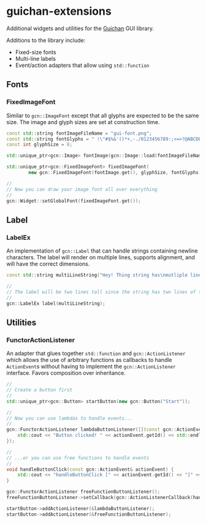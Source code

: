 guichan-extensions
==================

Additional widgets and utilities for the [Guichan](http://gitorious.org/guichan) GUI library.

Additions to the library include:
* Fixed-size fonts
* Multi-line labels
* Event/action adapters that allow using `std::function`

## Fonts ##

### FixedImageFont ###
Similar to `gcn::ImageFont` except that all glyphs are expected to be the same 
size. The image and glyph sizes are set at construction time.

```c++
const std::string fontImageFileName = "gui-font.png";
const std::string fontGlyphs = " !\"#$%&'()*+,-./0123456789:;<=>?@ABCDEFGHIJKLMNOPQRSTUVWXYZabcdefghijklmnopqrstuvwxyz";
const int glyphSize = 8;

std::unique_ptr<gcn::Image> fontImage(gcn::Image::load(fontImageFileName));

std::unique_ptr<gcn::FixedImageFont> fixedImageFont(
        new gcn::FixedImageFont(fontImage.get(), glyphSize, fontGlyphs));

//
// Now you can draw your image font all over everything
//
gcn::Widget::setGlobalFont(fixedImageFont.get());
```

## Label ##

### LabelEx ###
An implementation of `gcn::Label` that can handle strings containing newline characters.
The label will render on multiple lines, supports alignment, and will have the correct
dimensions.

```c++
const std::string multiLineString("Hey! Thing string has\nmutliple lines!");

//
// The label will be two lines tall since the string has two lines of text.
//
gcn::LabelEx label(multiLineString);
```

## Utilities ##

### FunctorActionListener ###
An adapter that glues together `std::function` and `gcn::ActionListener` which 
allows the use of arbitrary functions as callbacks to handle `ActionEvent`s 
without having to implement the `gcn::ActionListener` interface. Favors 
composition over inheritance.

```c++
//
// Create a button first
//
std::unique_ptr<gcn::Button> startButton(new gcn::Button("Start"));

//
// Now you can use lambdas to handle events...
//
gcn::FunctorActionListener lambdaButtonListener([](const gcn::ActionEvent& actionEvent) {
    std::cout << "Button clicked! " << actionEvent.getId() << std::endl;
});

//
// ...or you can use free functions to handle events
//
void handleButtonClick(const gcn::ActionEvent& actionEvent) {
    std::cout << "handleButtonClick [" << actionEvent.getId() << "]" << std::endl;
}

gcn::FunctorActionListener freeFunctionButtonListener();
freeFunctionButtonListener->setCallback(gcn::ActionListenerCallback(handleButtonClick));

startButton->addActionListener(&lambdaButtonListener);
startButton->addActionListener(&freeFunctionButtonListener);
```
